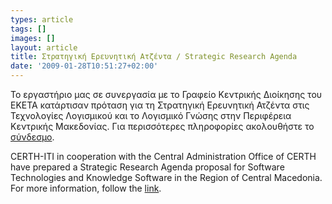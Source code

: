 ```yaml
---
types: article
tags: []
images: []
layout: article
title: Στρατηγική Ερευνητική Ατζέντα / Strategic Research Agenda
date: '2009-01-28T10:51:27+02:00'
---
```

<p>
Το εργαστήριο μας σε συνεργασία με το Γραφείο Κεντρικής Διοίκησης του ΕΚΕΤΑ κατάρτισαν πρόταση για τη Στρατηγική Ερευνητική Ατζέντα στις Τεχνολογίες Λογισμικού και το Λογισμικό Γνώσης στην Περιφέρεια Κεντρικής Μακεδονίας. Για περισσότερες πληροφορίες ακολουθήστε το <a href="/content/%CF%83%CF%84%CF%81%CE%B1%CF%84%CE%B7%CE%B3%CE%B9%CE%BA%CE%AE-%CE%B5%CF%81%CE%B5%CF%85%CE%BD%CE%B7%CF%84%CE%B9%CE%BA%CE%AE-%CE%B1%CF%84%CE%B6%CE%AD%CE%BD%CF%84%CE%B1-%CE%B3%CE%B9%CE%B1-%CF%84%CE%B9%CF%82-%CF%84%CE%B5%CF%87%CE%BD%CE%BF%CE%BB%CE%BF%CE%B3%CE%AF%CE%B5%CF%82-%CE%BB%CE%BF%CE%B3%CE%B9%CF%83%CE%BC%CE%B9%CE%BA%CE%BF%CF%8D-%CE%BA%CE%B1%CE%B9-%CF%84%CE%BF-%CE%BB%CE%BF%CE%B3%CE%B9%CF%83%CE%BC%CE%B9%CE%BA%CF%8C-%CE%B3%CE%BD%CF%8E%CF%83%CE%B7%CF%82-%CF%83%CF%84%CE%B7%CE%BD-%CF%80%CE%B5">σύνδεσμο</a>.
</p>
<p>
CERTH-ITI in cooperation with the Central Administration Office of CERTH have prepared a Strategic Research Agenda proposal for Software Technologies and Knowledge Software in the Region of Central Macedonia. For more information, follow the <a href="/content/strategic-research-agenda-software-technologies-and-knowledge-software-central-macedonia">link</a>.
</p>
